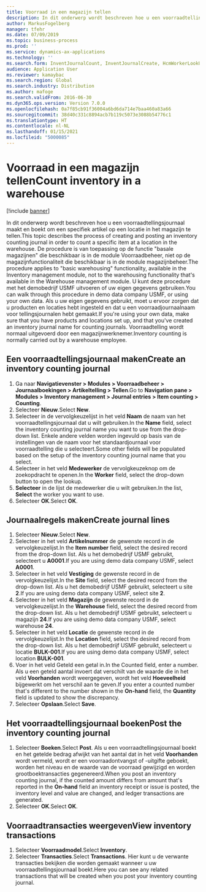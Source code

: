 ```yaml
---
title: Voorraad in een magazijn tellen
description: In dit onderwerp wordt beschreven hoe u een voorraadtellingsjournaal maakt en boekt om een specifiek artikel op een locatie in het magazijn te tellen.
author: MarkusFogelberg
manager: tfehr
ms.date: 07/09/2019
ms.topic: business-process
ms.prod: ''
ms.service: dynamics-ax-applications
ms.technology: ''
ms.search.form: InventJournalCount, InventJournalCreate, HcmWorkerLookUp, InventItemIdLookupSimple, InventLocationIdLookup, WMSLocationIdLookup, InventTrans
audience: Application User
ms.reviewer: kamaybac
ms.search.region: Global
ms.search.industry: Distribution
ms.author: mafoge
ms.search.validFrom: 2016-06-30
ms.dyn365.ops.version: Version 7.0.0
ms.openlocfilehash: 0a7f85cb91f36004a6bd6da714e7baa460a83a66
ms.sourcegitcommit: 38d40c331c8894acb7b119c5073e3088b54776c1
ms.translationtype: HT
ms.contentlocale: nl-NL
ms.lasthandoff: 01/15/2021
ms.locfileid: "5000085"
---
```

# <a name="count-inventory-in-a-warehouse"></a><span data-ttu-id="c611e-103">Voorraad in een magazijn tellen</span><span class="sxs-lookup"><span data-stu-id="c611e-103">Count inventory in a warehouse</span></span>

[!include [banner](../../includes/banner.md)]

<span data-ttu-id="c611e-104">In dit onderwerp wordt beschreven hoe u een voorraadtellingsjournaal maakt en boekt om een specifiek artikel op een locatie in het magazijn te tellen.</span><span class="sxs-lookup"><span data-stu-id="c611e-104">This topic describes the process of creating and posting an inventory counting journal in order to count a specific item at a location in the warehouse.</span></span> <span data-ttu-id="c611e-105">De procedure is van toepassing op de functie "basale magazijnen" die beschikbaar is in de module Voorraadbeheer, niet op de magazijnfunctionaliteit die beschikbaar is in de module magazijnbeheer.</span><span class="sxs-lookup"><span data-stu-id="c611e-105">The procedure applies to "basic warehousing" functionality, available in the Inventory management module, not to the warehousing functionality that's available in the Warehouse management module.</span></span> <span data-ttu-id="c611e-106">U kunt deze procedure met het demobedrijf USMF uitvoeren of uw eigen gegevens gebruiken.</span><span class="sxs-lookup"><span data-stu-id="c611e-106">You can walk through this procedure in demo data company USMF, or using your own data.</span></span> <span data-ttu-id="c611e-107">Als u uw eigen gegevens gebruikt, moet u ervoor zorgen dat u producten en locaties hebt ingesteld en dat u een voorraadjournaalnaam voor tellingsjournalen hebt gemaakt.</span><span class="sxs-lookup"><span data-stu-id="c611e-107">If you're using your own data, make sure that you have products and locations set up, and that you've created an inventory journal name for counting journals.</span></span> <span data-ttu-id="c611e-108">Voorraadtelling wordt normaal uitgevoerd door een magazijnwerknemer.</span><span class="sxs-lookup"><span data-stu-id="c611e-108">Inventory counting is normally carried out by a warehouse employee.</span></span>


## <a name="create-an-inventory-counting-journal"></a><span data-ttu-id="c611e-109">Een voorraadtellingsjournaal maken</span><span class="sxs-lookup"><span data-stu-id="c611e-109">Create an inventory counting journal</span></span>
1. <span data-ttu-id="c611e-110">Ga naar **Navigatievenster > Modules > Voorraadbeheer > Journaalboekingen > Artikeltelling > Tellen**.</span><span class="sxs-lookup"><span data-stu-id="c611e-110">Go to **Navigation pane > Modules > Inventory management > Journal entries > Item counting > Counting**.</span></span>
2. <span data-ttu-id="c611e-111">Selecteer **Nieuw**.</span><span class="sxs-lookup"><span data-stu-id="c611e-111">Select **New**.</span></span>
3. <span data-ttu-id="c611e-112">Selecteer in de vervolgkeuzelijst in het veld **Naam** de naam van het voorraadtellingsjournaal dat u wilt gebruiken.</span><span class="sxs-lookup"><span data-stu-id="c611e-112">In the **Name** field, select the inventory counting journal name you want to use from the drop-down list.</span></span> <span data-ttu-id="c611e-113">Enkele andere velden worden ingevuld op basis van de instellingen van de naam voor het standaardjournaal voor voorraadtelling die u selecteert.</span><span class="sxs-lookup"><span data-stu-id="c611e-113">Some other fields will be populated based on the setup of the inventory counting journal name that you select.</span></span>  
4. <span data-ttu-id="c611e-114">Selecteer in het veld **Medewerker** de vervolgkeuzeknop om de zoekopdracht te openen.</span><span class="sxs-lookup"><span data-stu-id="c611e-114">In the **Worker** field, select the drop-down button to open the lookup.</span></span>
5. <span data-ttu-id="c611e-115">**Selecteer** in de lijst de medewerker die u wilt gebruiken.</span><span class="sxs-lookup"><span data-stu-id="c611e-115">In the list, **Select** the worker you want to use.</span></span>
6. <span data-ttu-id="c611e-116">Selecteer **OK**.</span><span class="sxs-lookup"><span data-stu-id="c611e-116">Select **OK**.</span></span>

## <a name="create-journal-lines"></a><span data-ttu-id="c611e-117">Journaalregels maken</span><span class="sxs-lookup"><span data-stu-id="c611e-117">Create journal lines</span></span>
1. <span data-ttu-id="c611e-118">Selecteer **Nieuw**.</span><span class="sxs-lookup"><span data-stu-id="c611e-118">Select **New**.</span></span>
2. <span data-ttu-id="c611e-119">Selecteer in het veld **Artikelnummer** de gewenste record in de vervolgkeuzelijst.</span><span class="sxs-lookup"><span data-stu-id="c611e-119">In the **Item number** field, select the desired record from the drop-down list.</span></span> <span data-ttu-id="c611e-120">Als u het demobedrijf USMF gebruikt, selecteert u **A0001**.</span><span class="sxs-lookup"><span data-stu-id="c611e-120">If you are using demo data company USMF, select **A0001**.</span></span>  
3. <span data-ttu-id="c611e-121">Selecteer in het veld **Vestiging** de gewenste record in de vervolgkeuzelijst.</span><span class="sxs-lookup"><span data-stu-id="c611e-121">In the **Site** field, select the desired record from the drop-down list.</span></span> <span data-ttu-id="c611e-122">Als u het demobedrijf USMF gebruikt, selecteert u site **2**.</span><span class="sxs-lookup"><span data-stu-id="c611e-122">If you are using demo data company USMF, select site **2**.</span></span>
4. <span data-ttu-id="c611e-123">Selecteer in het veld **Magazijn** de gewenste record in de vervolgkeuzelijst.</span><span class="sxs-lookup"><span data-stu-id="c611e-123">In the **Warehouse** field, select the desired record from the drop-down list.</span></span> <span data-ttu-id="c611e-124">Als u het demobedrijf USMF gebruikt, selecteert u magazijn **24**.</span><span class="sxs-lookup"><span data-stu-id="c611e-124">If you are using demo data company USMF, select warehouse **24**.</span></span>  
5. <span data-ttu-id="c611e-125">Selecteer in het veld **Locatie** de gewenste record in de vervolgkeuzelijst.</span><span class="sxs-lookup"><span data-stu-id="c611e-125">In the **Location** field, select the desired record from the drop-down list.</span></span> <span data-ttu-id="c611e-126">Als u het demobedrijf USMF gebruikt, selecteert u locatie **BULK-001**.</span><span class="sxs-lookup"><span data-stu-id="c611e-126">If you are using demo data company USMF, select location **BULK-001**.</span></span>  
6. <span data-ttu-id="c611e-127">Voer in het veld Geteld een getal in.</span><span class="sxs-lookup"><span data-stu-id="c611e-127">In the Counted field, enter a number.</span></span> <span data-ttu-id="c611e-128">Als u een geteld aantal invoert dat verschilt van de waarde die in het veld **Voorhanden** wordt weergegeven, wordt het veld **Hoeveelheid** bijgewerkt om het verschil aan te geven.</span><span class="sxs-lookup"><span data-stu-id="c611e-128">If you enter a counted number that's different to the number shown in the **On-hand** field, the **Quantity** field is updated to show the discrepancy.</span></span>  
7. <span data-ttu-id="c611e-129">Selecteer **Opslaan**.</span><span class="sxs-lookup"><span data-stu-id="c611e-129">Select **Save**.</span></span>

## <a name="post-the-inventory-counting-journal"></a><span data-ttu-id="c611e-130">Het voorraadtellingsjournaal boeken</span><span class="sxs-lookup"><span data-stu-id="c611e-130">Post the inventory counting journal</span></span>
1. <span data-ttu-id="c611e-131">Selecteer **Boeken**.</span><span class="sxs-lookup"><span data-stu-id="c611e-131">Select **Post**.</span></span> <span data-ttu-id="c611e-132">Als u een voorraadtellingsjournaal boekt en het getelde bedrag afwijkt van het aantal dat in het veld **Voorhanden** wordt vermeld, wordt er een voorraadontvangst of -uitgifte geboekt, worden het niveau en de waarde van de voorraad gewijzigd en worden grootboektransacties gegenereerd.</span><span class="sxs-lookup"><span data-stu-id="c611e-132">When you post an inventory counting journal, if the counted amount differs from amount that's reported in the **On-hand** field an inventory receipt or issue is posted, the inventory level and value are changed, and ledger transactions are generated.</span></span>
2. <span data-ttu-id="c611e-133">Selecteer **OK**.</span><span class="sxs-lookup"><span data-stu-id="c611e-133">Select **OK**.</span></span>

## <a name="view-inventory-transactions"></a><span data-ttu-id="c611e-134">Voorraadtransacties weergeven</span><span class="sxs-lookup"><span data-stu-id="c611e-134">View inventory transactions</span></span>
1. <span data-ttu-id="c611e-135">Selecteer **Voorraadmodel**.</span><span class="sxs-lookup"><span data-stu-id="c611e-135">Select **Inventory**.</span></span>
2. <span data-ttu-id="c611e-136">Selecteer **Transacties**.</span><span class="sxs-lookup"><span data-stu-id="c611e-136">Select **Transactions**.</span></span> <span data-ttu-id="c611e-137">Hier kunt u de verwante transacties bekijken die worden gemaakt wanneer u uw voorraadtellingsjournaal boekt.</span><span class="sxs-lookup"><span data-stu-id="c611e-137">Here you can see any related transactions that will be created when you post your inventory counting journal.</span></span>   

